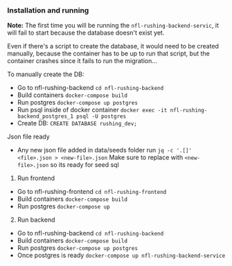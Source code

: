 ### Installation and running

**Note:**
The first time you will be running the `nfl-rushing-backend-servic`, it will fail to start
because the database doesn't exist yet.

Even if there's a script to create the database, it would need to be created manually,
because the container has to be up to run that script, but the container crashes since it fails to run the migration...

To manually create the DB:
- Go to nfl-rushing-backend `cd nfl-rushing-backend`
- Build containers `docker-compose build`
- Run postgres `docker-compose up postgres`
- Run psql inside of docker container `docker exec -it nfl-rushing-backend_postgres_1 psql -U postgres`
- Create DB: `CREATE DATABASE rushing_dev;`

Json file ready
- Any new json file added in data/seeds folder run `jq -c '.[]' <file>.json > <new-file>.json`
Make sure to replace with `<new-file>.json` so its ready for seed sql


1. Run frontend
- Go to nfl-rushing-frontend `cd nfl-rushing-frontend`
- Build containers `docker-compose build`
- Run postgres `docker-compose up`

2. Run backend
- Go to nfl-rushing-backend `cd nfl-rushing-backend`
- Build containers `docker-compose build`
- Run postgres `docker-compose up postgres`
- Once postgres is ready `docker-compose up nfl-rushing-backend-service`
